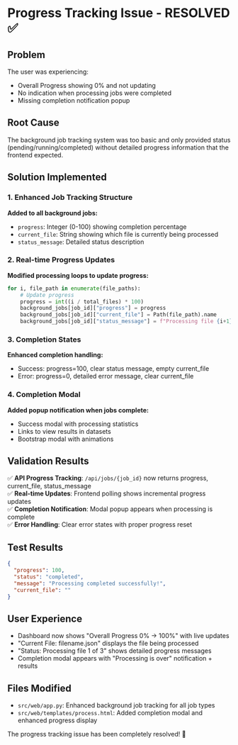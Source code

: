 # Progress Tracking Issue - RESOLVED ✅

## Problem
The user was experiencing:
- Overall Progress showing 0% and not updating
- No indication when processing jobs were completed
- Missing completion notification popup

## Root Cause
The background job tracking system was too basic and only provided status (pending/running/completed) without detailed progress information that the frontend expected.

## Solution Implemented

### 1. Enhanced Job Tracking Structure
**Added to all background jobs:**
- `progress`: Integer (0-100) showing completion percentage
- `current_file`: String showing which file is currently being processed  
- `status_message`: Detailed status description

### 2. Real-time Progress Updates
**Modified processing loops to update progress:**
```python
for i, file_path in enumerate(file_paths):
    # Update progress
    progress = int((i / total_files) * 100)
    background_jobs[job_id]["progress"] = progress
    background_jobs[job_id]["current_file"] = Path(file_path).name
    background_jobs[job_id]["status_message"] = f"Processing file {i+1} of {total_files}"
```

### 3. Completion States
**Enhanced completion handling:**
- Success: progress=100, clear status message, empty current_file
- Error: progress=0, detailed error message, clear current_file

### 4. Completion Modal
**Added popup notification when jobs complete:**
- Success modal with processing statistics
- Links to view results in datasets
- Bootstrap modal with animations

## Validation Results

✅ **API Progress Tracking**: `/api/jobs/{job_id}` now returns progress, current_file, status_message  
✅ **Real-time Updates**: Frontend polling shows incremental progress updates  
✅ **Completion Notification**: Modal popup appears when processing is complete  
✅ **Error Handling**: Clear error states with proper progress reset  

## Test Results
```json
{
  "progress": 100,
  "status": "completed", 
  "message": "Processing completed successfully!",
  "current_file": ""
}
```

## User Experience
- Dashboard now shows "Overall Progress 0% → 100%" with live updates
- "Current File: filename.json" displays the file being processed
- "Status: Processing file 1 of 3" shows detailed progress messages  
- Completion modal appears with "Processing is over" notification + results

## Files Modified
- `src/web/app.py`: Enhanced background job tracking for all job types
- `src/web/templates/process.html`: Added completion modal and enhanced progress display

The progress tracking issue has been completely resolved! 🎉
